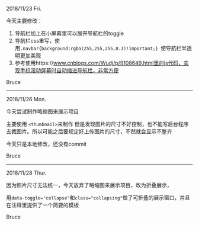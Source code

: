 2018/11/23 Fri.

今天主要修改：

1. 导航栏加上在小屏幕里可以展开导航栏的toggle
2. 导航栏css重写，使用`.navbar{background:rgba(255,255,255,0.3)!important;} `使导航栏半透明更加美观
3. 参考使用https://www.cnblogs.com/Wudj/p/9108649.html里的js代码，实现手机滚动屏幕时自动缩进导航栏，非常方便

Bruce

---
2018/11/26 Mon.

今天尝试制作略缩图来展示项目

主要使用 `<thumbnail>`来制作
但是发现图片的尺寸不好控制，也不能写后台程序去裁图片。所以可能之后要规定好上传图片的尺寸，不然就会显示不整齐

今天只是本地修改，还没有commit

Bruce

---
2018/11/28 Thur.

因为照片尺寸无法统一，今天放弃了略缩图来展示项目，改为折叠展示，

用`data-toggle="collapse"`和`class="collapsing"`做了可折叠的展示窗口，并且在注释里提供了一个简要的模板

Bruce